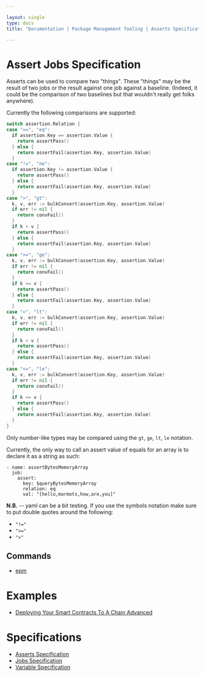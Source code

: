 ```yaml
---

layout: single
type: docs
title: "Documentation | Package Management Tooling | Asserts Specification"

---
```


# Assert Jobs Specification

Asserts can be used to compare two "things". These "things" may be the result of two jobs or the result against one job against a baseline. (Indeed, it could be the comparison of two baselines but that wouldn't really get folks anywhere).

Currently the following comparisons are supported:

```go
switch assertion.Relation {
case "==", "eq":
  if assertion.Key == assertion.Value {
    return assertPass()
  } else {
    return assertFail(assertion.Key, assertion.Value)
  }
case "!=", "ne":
  if assertion.Key != assertion.Value {
    return assertPass()
  } else {
    return assertFail(assertion.Key, assertion.Value)
  }
case ">", "gt":
  k, v, err := bulkConvert(assertion.Key, assertion.Value)
  if err != nil {
    return convFail()
  }
  if k > v {
    return assertPass()
  } else {
    return assertFail(assertion.Key, assertion.Value)
  }
case ">=", "ge":
  k, v, err := bulkConvert(assertion.Key, assertion.Value)
  if err != nil {
    return convFail()
  }
  if k >= v {
    return assertPass()
  } else {
    return assertFail(assertion.Key, assertion.Value)
  }
case "<", "lt":
  k, v, err := bulkConvert(assertion.Key, assertion.Value)
  if err != nil {
    return convFail()
  }
  if k < v {
    return assertPass()
  } else {
    return assertFail(assertion.Key, assertion.Value)
  }
case "<=", "le":
  k, v, err := bulkConvert(assertion.Key, assertion.Value)
  if err != nil {
    return convFail()
  }
  if k <= v {
    return assertPass()
  } else {
    return assertFail(assertion.Key, assertion.Value)
  }
}
```

Only number-like types may be compared using the `gt`, `ge`, `lt`, `le` notation.

Currently, the only way to call an assert value of equals for an array is to declare it as a string as such:

```
- name: assertBytesMemoryArray
  job:
    assert:
      key: $queryBytesMemoryArray
      relation: eq
      val: "[hello,marmots,how,are,you]"
```

**N.B.** -- yaml can be a bit testing. If you use the symbols notation make sure to put double quotes around the following:

* `"!="`
* `">="`
* `">"`

## Commands

* [epm](/docs/documentation/pm/0.12.0-rc3/epm/)

# Examples

* [Deploying Your Smart Contracts To A Chain Advanced](/docs/documentation/pm/0.12.0-rc3/examples/deploying_your_smart_contracts_to_a_chain_advanced/)


# Specifications

* [Asserts Specification](/docs/documentation/pm/0.12.0-rc3/specifications/asserts_specification/)
* [Jobs Specification](/docs/documentation/pm/0.12.0-rc3/specifications/jobs_specification/)
* [Variable Specification](/docs/documentation/pm/0.12.0-rc3/specifications/variable_specification/)

